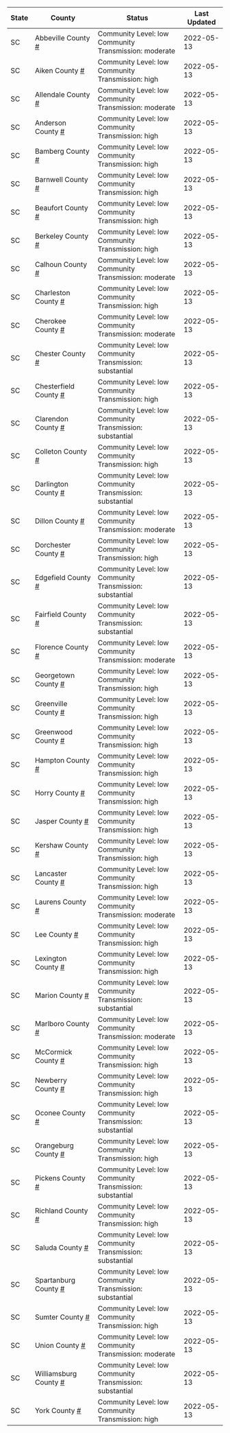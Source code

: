 State | County | Status | Last Updated
--- | --- | --- | --- 
SC | Abbeville County <a href="#abbeville_county">#</a> | <a name="abbeville_county"></a>Community Level: low<br/>Community Transmission: moderate | 2022-05-13
SC | Aiken County <a href="#aiken_county">#</a> | <a name="aiken_county"></a>Community Level: low<br/>Community Transmission: high | 2022-05-13
SC | Allendale County <a href="#allendale_county">#</a> | <a name="allendale_county"></a>Community Level: low<br/>Community Transmission: moderate | 2022-05-13
SC | Anderson County <a href="#anderson_county">#</a> | <a name="anderson_county"></a>Community Level: low<br/>Community Transmission: high | 2022-05-13
SC | Bamberg County <a href="#bamberg_county">#</a> | <a name="bamberg_county"></a>Community Level: low<br/>Community Transmission: high | 2022-05-13
SC | Barnwell County <a href="#barnwell_county">#</a> | <a name="barnwell_county"></a>Community Level: low<br/>Community Transmission: high | 2022-05-13
SC | Beaufort County <a href="#beaufort_county">#</a> | <a name="beaufort_county"></a>Community Level: low<br/>Community Transmission: high | 2022-05-13
SC | Berkeley County <a href="#berkeley_county">#</a> | <a name="berkeley_county"></a>Community Level: low<br/>Community Transmission: high | 2022-05-13
SC | Calhoun County <a href="#calhoun_county">#</a> | <a name="calhoun_county"></a>Community Level: low<br/>Community Transmission: moderate | 2022-05-13
SC | Charleston County <a href="#charleston_county">#</a> | <a name="charleston_county"></a>Community Level: low<br/>Community Transmission: high | 2022-05-13
SC | Cherokee County <a href="#cherokee_county">#</a> | <a name="cherokee_county"></a>Community Level: low<br/>Community Transmission: moderate | 2022-05-13
SC | Chester County <a href="#chester_county">#</a> | <a name="chester_county"></a>Community Level: low<br/>Community Transmission: substantial | 2022-05-13
SC | Chesterfield County <a href="#chesterfield_county">#</a> | <a name="chesterfield_county"></a>Community Level: low<br/>Community Transmission: high | 2022-05-13
SC | Clarendon County <a href="#clarendon_county">#</a> | <a name="clarendon_county"></a>Community Level: low<br/>Community Transmission: substantial | 2022-05-13
SC | Colleton County <a href="#colleton_county">#</a> | <a name="colleton_county"></a>Community Level: low<br/>Community Transmission: high | 2022-05-13
SC | Darlington County <a href="#darlington_county">#</a> | <a name="darlington_county"></a>Community Level: low<br/>Community Transmission: substantial | 2022-05-13
SC | Dillon County <a href="#dillon_county">#</a> | <a name="dillon_county"></a>Community Level: low<br/>Community Transmission: moderate | 2022-05-13
SC | Dorchester County <a href="#dorchester_county">#</a> | <a name="dorchester_county"></a>Community Level: low<br/>Community Transmission: high | 2022-05-13
SC | Edgefield County <a href="#edgefield_county">#</a> | <a name="edgefield_county"></a>Community Level: low<br/>Community Transmission: substantial | 2022-05-13
SC | Fairfield County <a href="#fairfield_county">#</a> | <a name="fairfield_county"></a>Community Level: low<br/>Community Transmission: substantial | 2022-05-13
SC | Florence County <a href="#florence_county">#</a> | <a name="florence_county"></a>Community Level: low<br/>Community Transmission: moderate | 2022-05-13
SC | Georgetown County <a href="#georgetown_county">#</a> | <a name="georgetown_county"></a>Community Level: low<br/>Community Transmission: high | 2022-05-13
SC | Greenville County <a href="#greenville_county">#</a> | <a name="greenville_county"></a>Community Level: low<br/>Community Transmission: high | 2022-05-13
SC | Greenwood County <a href="#greenwood_county">#</a> | <a name="greenwood_county"></a>Community Level: low<br/>Community Transmission: high | 2022-05-13
SC | Hampton County <a href="#hampton_county">#</a> | <a name="hampton_county"></a>Community Level: low<br/>Community Transmission: high | 2022-05-13
SC | Horry County <a href="#horry_county">#</a> | <a name="horry_county"></a>Community Level: low<br/>Community Transmission: high | 2022-05-13
SC | Jasper County <a href="#jasper_county">#</a> | <a name="jasper_county"></a>Community Level: low<br/>Community Transmission: high | 2022-05-13
SC | Kershaw County <a href="#kershaw_county">#</a> | <a name="kershaw_county"></a>Community Level: low<br/>Community Transmission: high | 2022-05-13
SC | Lancaster County <a href="#lancaster_county">#</a> | <a name="lancaster_county"></a>Community Level: low<br/>Community Transmission: high | 2022-05-13
SC | Laurens County <a href="#laurens_county">#</a> | <a name="laurens_county"></a>Community Level: low<br/>Community Transmission: moderate | 2022-05-13
SC | Lee County <a href="#lee_county">#</a> | <a name="lee_county"></a>Community Level: low<br/>Community Transmission: high | 2022-05-13
SC | Lexington County <a href="#lexington_county">#</a> | <a name="lexington_county"></a>Community Level: low<br/>Community Transmission: high | 2022-05-13
SC | Marion County <a href="#marion_county">#</a> | <a name="marion_county"></a>Community Level: low<br/>Community Transmission: substantial | 2022-05-13
SC | Marlboro County <a href="#marlboro_county">#</a> | <a name="marlboro_county"></a>Community Level: low<br/>Community Transmission: moderate | 2022-05-13
SC | McCormick County <a href="#mccormick_county">#</a> | <a name="mccormick_county"></a>Community Level: low<br/>Community Transmission: high | 2022-05-13
SC | Newberry County <a href="#newberry_county">#</a> | <a name="newberry_county"></a>Community Level: low<br/>Community Transmission: high | 2022-05-13
SC | Oconee County <a href="#oconee_county">#</a> | <a name="oconee_county"></a>Community Level: low<br/>Community Transmission: substantial | 2022-05-13
SC | Orangeburg County <a href="#orangeburg_county">#</a> | <a name="orangeburg_county"></a>Community Level: low<br/>Community Transmission: high | 2022-05-13
SC | Pickens County <a href="#pickens_county">#</a> | <a name="pickens_county"></a>Community Level: low<br/>Community Transmission: substantial | 2022-05-13
SC | Richland County <a href="#richland_county">#</a> | <a name="richland_county"></a>Community Level: low<br/>Community Transmission: high | 2022-05-13
SC | Saluda County <a href="#saluda_county">#</a> | <a name="saluda_county"></a>Community Level: low<br/>Community Transmission: substantial | 2022-05-13
SC | Spartanburg County <a href="#spartanburg_county">#</a> | <a name="spartanburg_county"></a>Community Level: low<br/>Community Transmission: substantial | 2022-05-13
SC | Sumter County <a href="#sumter_county">#</a> | <a name="sumter_county"></a>Community Level: low<br/>Community Transmission: high | 2022-05-13
SC | Union County <a href="#union_county">#</a> | <a name="union_county"></a>Community Level: low<br/>Community Transmission: moderate | 2022-05-13
SC | Williamsburg County <a href="#williamsburg_county">#</a> | <a name="williamsburg_county"></a>Community Level: low<br/>Community Transmission: substantial | 2022-05-13
SC | York County <a href="#york_county">#</a> | <a name="york_county"></a>Community Level: low<br/>Community Transmission: high | 2022-05-13

